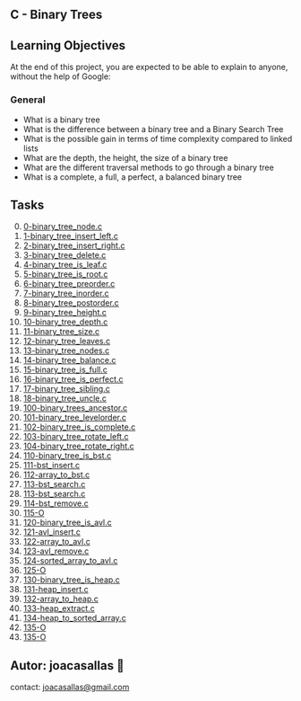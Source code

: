 ## C - Binary Trees ##

## Learning Objectives ##

At the end of this project, you are expected to be able to explain to anyone, without the help of Google:

### General ###
* What is a binary tree  
* What is the difference between a binary tree and a Binary Search Tree  
* What is the possible gain in terms of time complexity compared to linked lists  
* What are the depth, the height, the size of a binary tree  
* What are the different traversal methods to go through a binary tree  
* What is a complete, a full, a perfect, a balanced binary tree  


## Tasks ##  
0. [0-binary_tree_node.c](https://github.com/joacasallas2/holbertonschool-binary_trees/blob/master/0-binary_tree_node.c)
1. [1-binary_tree_insert_left.c](https://github.com/joacasallas2/holbertonschool-binary_trees/blob/master/1-binary_tree_insert_left.c)
2. [2-binary_tree_insert_right.c](https://github.com/joacasallas2/holbertonschool-binary_trees/blob/master/2-binary_tree_insert_right.c)
3. [3-binary_tree_delete.c](https://github.com/joacasallas2/holbertonschool-binary_trees/blob/master/3-binary_tree_delete.c)
4. [4-binary_tree_is_leaf.c](https://github.com/joacasallas2/holbertonschool-binary_trees/blob/master/4-binary_tree_is_leaf.c)
5. [5-binary_tree_is_root.c](https://github.com/joacasallas2/holbertonschool-binary_trees/blob/master/5-binary_tree_is_root.c)
6. [6-binary_tree_preorder.c](https://github.com/joacasallas2/holbertonschool-binary_trees/blob/master/6-binary_tree_preorder.c)
7. [7-binary_tree_inorder.c](https://github.com/joacasallas2/holbertonschool-binary_trees/blob/master/7-binary_tree_inorder.c)
8. [8-binary_tree_postorder.c](https://github.com/joacasallas2/holbertonschool-binary_trees/blob/master/8-binary_tree_postorder.c)
9. [9-binary_tree_height.c](https://github.com/joacasallas2/holbertonschool-binary_trees/blob/master/9-binary_tree_height.c)
10. [10-binary_tree_depth.c](https://github.com/joacasallas2/holbertonschool-binary_trees/blob/master/10-binary_tree_depth.c)
11. [11-binary_tree_size.c](https://github.com/joacasallas2/holbertonschool-binary_trees/blob/master/11-binary_tree_size.c)
12. [12-binary_tree_leaves.c](https://github.com/joacasallas2/holbertonschool-binary_trees/blob/master/12-binary_tree_leaves.c)
13. [13-binary_tree_nodes.c](https://github.com/joacasallas2/holbertonschool-binary_trees/blob/master/13-binary_tree_nodes.c)
14. [14-binary_tree_balance.c](https://github.com/joacasallas2/holbertonschool-binary_trees/blob/master/14-binary_tree_balance.c)
15. [15-binary_tree_is_full.c](https://github.com/joacasallas2/holbertonschool-binary_trees/blob/master/15-binary_tree_is_full.c)
16. [16-binary_tree_is_perfect.c](https://github.com/joacasallas2/holbertonschool-binary_trees/blob/master/16-binary_tree_is_perfect.c)
17. [17-binary_tree_sibling.c](https://github.com/joacasallas2/holbertonschool-binary_trees/blob/master/17-binary_tree_sibling.c)
18. [18-binary_tree_uncle.c](https://github.com/joacasallas2/holbertonschool-binary_trees/blob/master/18-binary_tree_uncle.c)
19. [100-binary_trees_ancestor.c](https://github.com/joacasallas2/holbertonschool-binary_trees/blob/master/100-binary_trees_ancestor.c)
20. [101-binary_tree_levelorder.c](https://github.com/joacasallas2/holbertonschool-binary_trees/blob/master/101-binary_tree_levelorder.c)
21. [102-binary_tree_is_complete.c](https://github.com/joacasallas2/holbertonschool-binary_trees/blob/master/102-binary_tree_is_complete.c)
22. [103-binary_tree_rotate_left.c](https://github.com/joacasallas2/holbertonschool-binary_trees/blob/master/103-binary_tree_rotate_left.c)
23. [104-binary_tree_rotate_right.c](https://github.com/joacasallas2/holbertonschool-binary_trees/blob/master/104-binary_tree_rotate_right.c)
24. [110-binary_tree_is_bst.c](https://github.com/joacasallas2/holbertonschool-binary_trees/blob/master/110-binary_tree_is_bst.c)
25. [111-bst_insert.c](https://github.com/joacasallas2/holbertonschool-binary_trees/blob/master/111-bst_insert.c)
26. [112-array_to_bst.c](https://github.com/joacasallas2/holbertonschool-binary_trees/blob/master/112-array_to_bst.c)
27. [113-bst_search.c](https://github.com/joacasallas2/holbertonschool-binary_trees/blob/master/113-bst_search.c)
28. [113-bst_search.c](https://github.com/joacasallas2/holbertonschool-binary_trees/blob/master/113-bst_search.c)
29. [114-bst_remove.c](https://github.com/joacasallas2/holbertonschool-binary_trees/blob/master/114-bst_remove.c)
30. [115-O](https://github.com/joacasallas2/holbertonschool-binary_trees/blob/master/115-O)
31. [120-binary_tree_is_avl.c](https://github.com/joacasallas2/holbertonschool-binary_trees/blob/master/120-binary_tree_is_avl.c)
32. [121-avl_insert.c](https://github.com/joacasallas2/holbertonschool-binary_trees/blob/master/121-avl_insert.c)
33. [122-array_to_avl.c](https://github.com/joacasallas2/holbertonschool-binary_trees/blob/master/122-array_to_avl.c)
34. [123-avl_remove.c](https://github.com/joacasallas2/holbertonschool-binary_trees/blob/master/123-avl_remove.c)
35. [124-sorted_array_to_avl.c](https://github.com/joacasallas2/holbertonschool-binary_trees/blob/master/124-sorted_array_to_avl.c)
36. [125-O](https://github.com/joacasallas2/holbertonschool-binary_trees/blob/master/125-O)
37. [130-binary_tree_is_heap.c](https://github.com/joacasallas2/holbertonschool-binary_trees/blob/master/130-binary_tree_is_heap.c)
38. [131-heap_insert.c](https://github.com/joacasallas2/holbertonschool-binary_trees/blob/master/131-heap_insert.c)
39. [132-array_to_heap.c](https://github.com/joacasallas2/holbertonschool-binary_trees/blob/master/132-array_to_heap.c)
40. [133-heap_extract.c](https://github.com/joacasallas2/holbertonschool-binary_trees/blob/master/133-heap_extract.c)
41. [134-heap_to_sorted_array.c](https://github.com/joacasallas2/holbertonschool-binary_trees/blob/master/134-heap_to_sorted_array.c)
42. [135-O](https://github.com/joacasallas2/holbertonschool-binary_trees/blob/master/135-O)
43. [135-O](https://github.com/joacasallas2/holbertonschool-binary_trees/blob/master/135-O)

## Autor:  joacasallas :information_desk_person:  
contact:  joacasallas@gmail.com  

